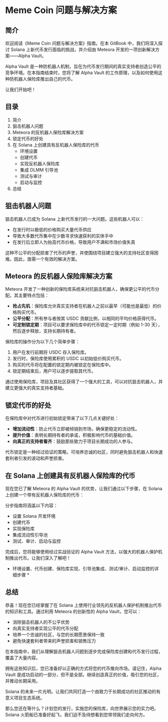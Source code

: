 
# Meme Coin 问题与解决方案

## 简介

欢迎阅读《Meme Coin 问题与解决方案》指南。在本 GitBook 中，我们将深入探讨 Solana 上新代币发行面临的挑战，并介绍由 Meteora 开发的一项创新解决方案——Alpha Vault。

Alpha Vault 是一种防机器人机制，旨在为代币发行期间的真实支持者创造公平的竞争环境。在本指南结束时，您将了解 Alpha Vault 的工作原理，以及如何使用这种防机器人保险库推出自己的代币。

让我们开始吧！

## 目录

1. 简介
2. 狙击机器人问题
3. Meteora 的反机器人保险库解决方案
4. 锁定代币的好处
5. 在 Solana 上创建具有反机器人保险库的代币
   - 环境设置
   - 创建代币
   - 实现反机器人保险库
   - 集成 DLMM 引导池
   - 测试与审计
   - 启动与监控
6. 总结

## 狙击机器人问题

狙击机器人已成为 Solana 上新代币发行的一大问题。这些机器人可以：

- 在发行时以极低的价格购买大量代币供应
- 导致大多数代币集中在少数寻求快速获利的实体手中
- 在发行后立即人为抬高代币价格，导致用户不满和市场价值失真

这种不公平的分配损害了代币的声誉，并使围绕项目建立强大的支持社区变得困难。因此，亟需一个有效的解决方案。

## Meteora 的反机器人保险库解决方案

Meteora 开发了一种创新的保险库系统来对抗狙击机器人，确保更公平的代币分配。其主要特点包括：

- **抢占先机**：保险库允许真实支持者在机器人之前以最早（可能也是最低）的价格购买代币。
- **公平分配**：所有参与者按其 USDC 贡献比例，以相同的平均价格获得代币。
- **可定制锁定期**：项目可以要求保险库中的代币锁定一定时期（例如 1-30 天），然后逐步释放，支持长期持有者。

保险库的操作分为以下几个简单步骤：

1. 用户在发行前期将 USDC 存入保险库。
2. 发行时，保险库使用累积的 USDC 以初始低价购买代币。
3. 购买的代币将在配置的锁定期内被锁定在保险库中。
4. 锁定期结束后，用户可以逐步提取其代币。

通过使用保险库，项目及其社区获得了一个强大的工具，可以对抗狙击机器人，并建立更强大的真实支持者基础。

## 锁定代币的好处

在保险库中对代币进行初始锁定带来了以下几点关键好处：

- **增加流动性**：防止代币立即被倾销到市场，确保更稳定的流动性。
- **提升价值**：表明长期持有者的承诺，积极影响代币的基础价值。
- **向真正的支持者看齐**：鼓励那些致力于项目长期成功的人参与。

代币锁定是一种经过验证的策略，可培养忠诚的社区，同时避免狙击机器人和快速套利者引发的波动和声誉损害。

## 在 Solana 上创建具有反机器人保险库的代币

现在您已了解 Meteora 的 Alpha Vault 的优势，让我们通过以下步骤，在 Solana 上创建一个带有反机器人保险库的代币：

分步指南将涵盖以下内容：

- 设置 Solana 开发环境
- 创建代币
- 实现保险库
- 集成流动性引导池
- 测试、审计、启动与监控

完成后，您将能够使用经过实战验证的 Alpha Vault 方法，以强大的机器人保护机制推出代币。让我们深入了解吧！

 - 环境设置、代币创建、保险库实现、引导池集成、测试/审计、启动监控的详细步骤 *

## 总结

恭喜！现在您已经掌握了在 Solana 上使用行业领先的反机器人保护机制推出代币的知识和工具。通过利用 Meteora 的创新性的 Alpha Vault，您可以：

- 消除狙击机器人的不公平优势
- 向真实支持者实现公平的代币分配
- 培养一个忠诚的社区，与您的长期愿景保持一致
- 避免快速套利者带来的声誉损害和销售压力

在本指南中，我们从理解狙击机器人问题到逐步完成保险库创建和代币发行过程，覆盖了大量内容。

拥有这些知识后，您已准备好以正确的方式将您的代币推向市场。请记住，Alpha Vault 是成功启动的一部分，但不是全部。继续创造真正的价值，吸引您的社区，并推动长期采用。

Solana 的未来一片光明。让我们共同打造一个由致力于长期成功的社区推动的有意义项目生态系统。

那么您还在等什么？计划您的发行，实施您的保险库，向世界展示您的实力吧。Solana 火箭船已准备好起飞，我们迫不及待想看到您带领我们走向何方。
